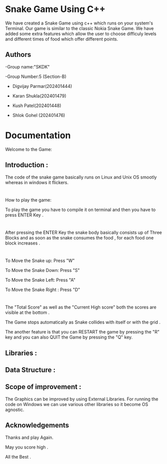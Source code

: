 # Snake Game Using C++
We have created a Snake Game using c++ which runs on your system's Terminal. Our game is similar to the classic Nokia Snake Game. We have added some extra features which allow the user to choose difficuly levels and different times of food which offer different points.


## Authors

-Group name:"SKDK"

-Group Number:5 (Section-B)

- Digvijay Parmar(202401444)

- Karan Shukla(202401479)

- Kush Patel(202401448)

- Shlok Gohel (202401476)





# Documentation
Welcome to the Game:


## Introduction :
 
The code of the snake game basically runs on Linux and Unix OS smootly whereas in windows it flickers.
 

#
How to play the game:

To play the game you have to compile it on terminal and then you have to press ENTER Key . 

#
After pressing the ENTER Key the snake body basically consists up of Three Blocks and as soon as the snake consumes  the food , for each food one block increases .

#
To Move the Snake up: Press "W"

 To Move the Snake Down: Press "S"

 To Move the Snake Left: Press "A"

 To Move the Snake Right  : Press "D"

#
The "Total Score" as well as the "Current  High score" both the scores are visible at the bottom .

The Game stops automatically as Snake collides with itself or with the grid .
  
The another  feature is that you can RESTART the game by pressing the "R" key and you can also QUIT the Game by pressing the "Q" key.


## Libraries   :




## Data Structure  :



## Scope of improvement : 
The Graphics can be improved by using External Libraries. For running the code on Windows we can use various other libraries so it become OS agnostic.






## Acknowledgements

Thanks and play Again.
 
May you score high .

All the Best . 





